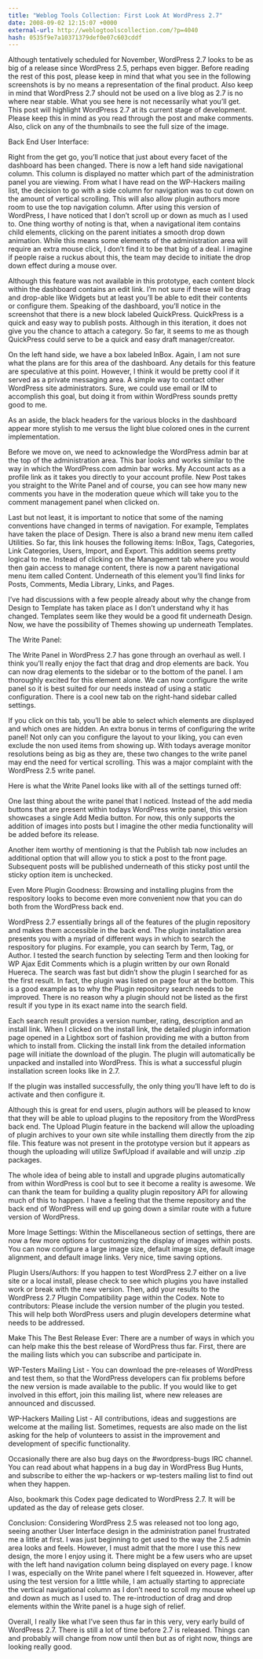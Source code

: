 ```yaml
---
title: "Weblog Tools Collection: First Look At WordPress 2.7"
date: 2008-09-02 12:15:07 +0000
external-url: http://weblogtoolscollection.com/?p=4040
hash: 0535f9e7a10371379def0e07c603cddf
---
```


Although tentatively scheduled for November, WordPress 2.7 looks to be as big of a release since WordPress 2.5, perhaps even bigger. Before reading the rest of this post, please keep in mind that what you see in the following screenshots is by no means a representation of the final product. Also keep in mind that WordPress 2.7 should not be used on a live blog as 2.7 is no where near stable. What you see here is not necessarily what you’ll get. This post will highlight WordPress 2.7 at its current stage of development. Please keep this in mind as you read through the post and make comments. Also, click on any of the thumbnails to see the full size of the image.

Back End User Interface:


Right from the get go, you’ll notice that just about every facet of the dashboard has been changed. There is now a left hand side navigational column. This column is displayed no matter which part of the administration panel you are viewing. From what I have read on the WP-Hackers mailing list, the decision to go with a side column for navigation was to cut down on the amount of vertical scrolling. This will also allow plugin authors more room to use the top navigation column. After using this version of WordPress, I have noticed that I don’t scroll up or down as much as I used to. One thing worthy of noting is that, when a navigational item contains child elements, clicking on the parent initiates a smooth drop down animation. While this means some elements of the administration area will require an extra mouse click, I don’t find it to be that big of a deal. I imagine if people raise a ruckus about this, the team may decide to initiate the drop down effect during a mouse over.

Although this feature was not available in this prototype, each content block within the dashboard contains an edit link. I’m not sure if these will be drag and drop-able like Widgets but at least you’ll be able to edit their contents or configure them. Speaking of the dashboard, you’ll notice in the screenshot that there is a new block labeled QuickPress. QuickPress is a quick and easy way to publish posts. Although in this iteration, it does not give you the chance to attach a category. So far, it seems to me as though QuickPress could serve to be a quick and easy draft manager/creator.

On the left hand side, we have a box labeled InBox. Again, I am not sure what the plans are for this area of the dashboard. Any details for this feature are speculative at this point. However, I think it would be pretty cool if it served as a private messaging area. A simple way to contact other WordPress site administrators. Sure, we could use email or IM to accomplish this goal, but doing it from within WordPress sounds pretty good to me.

As an aside, the black headers for the various blocks in the dashboard appear more stylish to me versus the light blue colored ones in the current implementation.

Before we move on, we need to acknowledge the WordPress admin bar at the top of the administration area. This bar looks and works similar to the way in which the WordPress.com admin bar works. My Account acts as a profile link as it takes you directly to your account profile. New Post takes you straight to the Write Panel and of course, you can see how many new comments you have in the moderation queue which will take you to the comment management panel when clicked on.

Last but not least, it is important to notice that some of the naming conventions have changed in terms of navigation. For example, Templates have taken the place of Design. There is also a brand new menu item called Utilities. So far, this link houses the following items: InBox, Tags, Categories, Link Categories, Users, Import, and Export. This addition seems pretty logical to me. Instead of clicking on the Management tab where you would then gain access to manage content, there is now a parent navigational menu item called Content. Underneath of this element you’ll find links for Posts, Comments, Media Library, Links, and Pages.

I’ve had discussions with a few people already about why the change from Design to Template has taken place as I don’t understand why it has changed. Templates seem like they would be a good fit underneath Design. Now, we have the possibility of Themes showing up underneath Templates.

The Write Panel:


The Write Panel in WordPress 2.7 has gone through an overhaul as well. I think you’ll really enjoy the fact that drag and drop elements are back. You can now drag elements to the sidebar or to the bottom of the panel. I am thoroughly excited for this element alone. We can now configure the write panel so it is best suited for our needs instead of using a static configuration. There is a cool new tab on the right-hand sidebar called settings.



If you click on this tab, you’ll be able to select which elements are displayed and which ones are hidden. An extra bonus in terms of configuring the write panel! Not only can you configure the layout to your liking, you can even exclude the non used items from showing up. With todays average monitor resolutions being as big as they are, these two changes to the write panel may end the need for vertical scrolling. This was a major complaint with the WordPress 2.5 write panel.

Here is what the Write Panel looks like with all of the settings turned off:



One last thing about the write panel that I noticed. Instead of the add media buttons that are present within todays WordPress write panel, this version showcases a single Add Media button. For now, this only supports the addition of images into posts but I imagine the other media functionality will be added before its release.



Another item worthy of mentioning is that the Publish tab now includes an additional option that will allow you to stick a post to the front page. Subsequent posts will be published underneath of this sticky post until the sticky option item is unchecked.

Even More Plugin Goodness:
Browsing and installing plugins from the respository looks to become even more convenient now that you can do both from the WordPress back end.



WordPress 2.7 essentially brings all of the features of the plugin repository and makes them accessible in the back end. The plugin installation area presents you with a myriad of different ways in which to search the respository for plugins. For example, you can search by Term, Tag, or Author. I tested the search function by selecting Term and then looking for WP Ajax Edit Comments which is a plugin written by our own Ronald Huereca. The search was fast but didn’t show the plugin I searched for as the first result. In fact, the plugin was listed on page four at the bottom. This is a good example as to why the Plugin repository search needs to be improved. There is no reason why a plugin should not be listed as the first result if you type in its exact name into the search field.



Each search result provides a version number, rating, description and an install link. When I clicked on the install link, the detailed plugin information page opened in a Lightbox sort of fashion providing me with a button from which to install from. Clicking the install link from the detailed information page will initiate the download of the plugin. The plugin will automatically be unpacked and installed into WordPress. This is what a successful plugin installation screen looks like in 2.7.



If the plugin was installed successfully, the only thing you’ll have left to do is activate and then configure it.

Although this is great for end users, plugin authors will be pleased to know that they will be able to upload plugins to the repository from the WordPress back end. The Upload Plugin feature in the backend will allow the uploading of plugin archives to your own site while installing them directly from the zip file. This feature was not present in the prototype version but it appears as though the uploading will utilize SwfUpload if available and will unzip .zip packages.

The whole idea of being able to install and upgrade plugins automatically from within WordPress is cool but to see it become a reality is awesome. We can thank the team for building a quality plugin repository API for allowing much of this to happen. I have a feeling that the theme repository and the back end of WordPress will end up going down a similar route with a future version of WordPress.

More Image Settings:
Within the Miscellaneous section of settings, there are now a few more options for customizing the display of images within posts. You can now configure a large image size, default image size, default image alignment, and default image links. Very nice, time saving options.



Plugin Users/Authors:
If you happen to test WordPress 2.7 either on a live site or a local install, please check to see which plugins you have installed work or break with the new version. Then, add your results to the WordPress 2.7 Plugin Compatibility page within the Codex.  Note to contributors: Please include the version number of the plugin you tested. This will help both WordPress users and plugin developers determine what needs to be addressed.

Make This The Best Release Ever:
There are a number of ways in which you can help make this the best release of WordPress thus far. First, there are the mailing lists which you can subscribe and participate in.

WP-Testers Mailing List - You can download the pre-releases of WordPress and test them, so that the WordPress developers can fix problems before the new version is made available to the public. If you would like to get involved in this effort, join this mailing list, where new releases are announced and discussed.

WP-Hackers Mailing List -  All contributions, ideas and suggestions are welcome at the mailing list. Sometimes, requests are also made on the list asking for the help of volunteers to assist in the improvement and development of specific functionality.

Occasionally there are also bug days on the #wordpress-bugs IRC channel. You can read about what happens in a bug day in WordPress Bug Hunts, and subscribe to either the wp-hackers or wp-testers mailing list to find out when they happen.

Also, bookmark this Codex page dedicated to WordPress 2.7. It will be updated as the day of release gets closer.

Conclusion:
Considering WordPress 2.5 was released not too long ago, seeing another User Interface design in the administration panel frustrated me a little at first. I was just beginning to get used to the way the 2.5 admin area looks and feels. However, I must admit that the more I use this new design, the more I enjoy using it. There might be a few users who are upset with the left hand navigation column being displayed on every page. I know I was, especially on the Write panel where I felt squeezed in. However, after using the test version for a little while, I am actually starting to appreciate the vertical navigational column as I don’t need to scroll my mouse wheel up and down as much as I used to. The re-introduction of drag and drop elements within the Write panel is a huge sigh of relief.

Overall, I really like what I’ve seen thus far in this very, very early build of WordPress 2.7. There is still a lot of time before 2.7 is released. Things can and probably will change from now until then but as of right now, things are looking really good.


